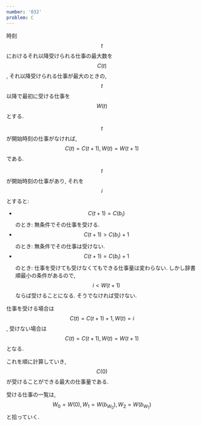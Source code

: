 ```yaml
---
number: '032'
problem: C
---
```

時刻 $$ t $$ におけるそれ以降受けられる仕事の最大数を $$ C(t) $$, それ以降受けられる仕事が最大のときの, $$ t $$ 以降で最初に受ける仕事を $$ W(t) $$ とする.

$$ t $$ が開始時刻の仕事がなければ, $$ C(t) = C(t+1), W(t) = W(t+1) $$ である.

$$ t $$ が開始時刻の仕事があり, それを $$ i $$ とすると:

* $$ C(t+1) = C(b_i) $$ のとき: 無条件でその仕事を受ける.
* $$ C(t+1) \gt C(b_i) + 1 $$ のとき: 無条件でその仕事は受けない.
* $$ C(t+1) = C(b_i) + 1 $$ のとき: 仕事を受けても受けなくてもできる仕事量は変わらない. しかし辞書順最小の条件があるので, $$ i \lt W(t+1) $$ ならば受けることになる. そうでなければ受けない.

仕事を受ける場合は $$ C(t) = C(t+1) + 1, W(t) = i $$, 受けない場合は $$ C(t) = C(t+1), W(t) = W(t+1) $$ となる.

これを順に計算していき, $$ C(0) $$ が受けることができる最大の仕事量である.

受ける仕事の一覧は, $$ W_0 = W(0), W_1 = W(b_{W_0}), W_2 = W(b_{W_1}) $$ と拾っていく.
